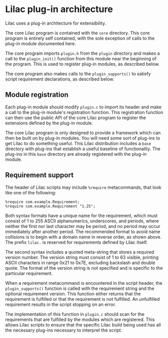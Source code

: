 # Lilac plug-in architecture

Lilac uses a plug-in architecture for extensibility.

The core Lilac program is contained with the `core` directory.  This core program is entirely self contained, with the sole exception of calls to the plug-in module documented here.

The core program imports `plugin.h` from the `plugin` directory and makes a call to the `plugin_init()` function from this module near the beginning of the program.  This is used to register plug-in modules, as described below.

The core program also makes calls to the `plugin_supports()` to satisfy script requirement declarations, as described below.

## Module registration

Each plug-in module should modify `plugin.c` to import its header and make a call to the plug-in module's registration function.  This registration function can then use the public API of the core Lilac program to register the extensions defined by the plug-in module.

The core Lilac program is only designed to provide a framework which can then be built on by plug-in modules.  You will need some sort of plug-ins to get Lilac to do something useful.  This Lilac distribution includes a `base` directory with plug-ins that establish a useful baseline of functionality.  The plug-ins in this `base` directory are already registered with the plug-in module.

## Requirement support

The header of Lilac scripts may include `%require` metacommands, that look like one of the following:

    %require com.example.Requirement;
    %require com.example.Requirement "1.25";

Both syntax formats have a unique name for the requirement, which must consist of 1 to 255 ASCII alphanumerics, underscores, and periods, where neither the first nor last character may be period, and no period may occur immediately after another period.  The recommended format to avoid name collisions is to begin with a domain name in reverse order, as shown above.  The prefix `lilac.` is reserved for requirements defined by Lilac itself.

The second syntax includes a quoted meta-string that stores a required version number.  The version string must consist of 1 to 63 visible, printing ASCII characters in range 0x21 to 0x7E, excluding backslash and double quote.  The format of the version string is not specified and is specific to the particular requirement.

When a requirement metacommand is encountered in the script header, the `plugin_supports()` function is called with the requirement string and the optional requirement version.  This function either returns that the requirement is fulfilled or that the requirement is not fulfilled.  An unfulfilled requirement results in the script stopping on an error.

The implementation of this function in `plugin.c` should scan for the requirements that are fulfilled by the modules which are registered.  This allows Lilac scripts to ensure that the specific Lilac build being used has all the necessary plug-ins necessary to interpret the script.
